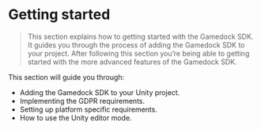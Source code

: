 # Getting started

> This section explains how to getting started with the Gamedock SDK. It guides you through the process of adding the Gamedock SDK to your project. After following this section you’re being able to getting started with the more advanced features of the Gamedock SDK.

This section will guide you through:
* Adding the Gamedock SDK to your Unity project.
* Implementing the GDPR requirements.
* Setting up platform specific requirements.
* How to use the Unity editor mode.

